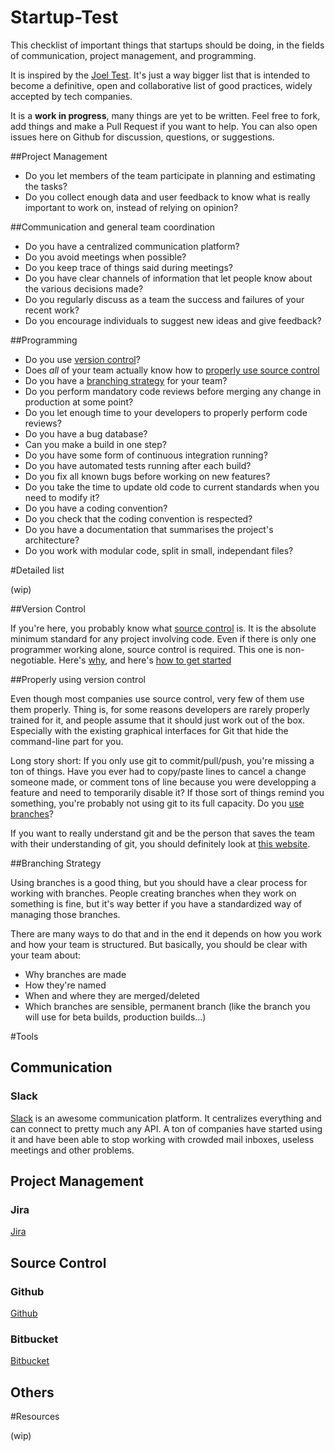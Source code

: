# Startup-Test
This checklist of important things that startups should be doing, in the fields of communication, project management, and programming.

It is inspired by the [Joel Test](http://www.joelonsoftware.com/articles/fog0000000043.html). It's just a way bigger list that is intended to become a definitive, open and collaborative list of good practices, widely accepted by tech companies.

It is a **work in progress**, many things are yet to be written. Feel free to fork, add things and make a Pull Request if you want to help. You can also open issues here on Github for discussion, questions, or suggestions.

##Project Management

* Do you let members of the team participate in planning and estimating the tasks?
* Do you collect enough data and user feedback to know what is really important to work on, instead of relying on opinion?

##Communication and general team coordination

* Do you have a centralized communication platform?
* Do you avoid meetings when possible?
* Do you keep trace of things said during meetings?
* Do you have clear channels of information that let people know about the various decisions made?
* Do you regularly discuss as a team the success and failures of your recent work?
* Do you encourage individuals to suggest new ideas and give feedback?


##Programming

* Do you use [version control](#vource-control)?
* Does _all_ of your team actually know how to [properly use source control](#properly-using-version-control?)
* Do you have a [branching strategy](#branching-strategy) for your team?
* Do you perform mandatory code reviews before merging any change in production at some point?
* Do you let enough time to your developers to properly perform code reviews?
* Do you have a bug database?
* Can you make a build in one step?
* Do you have some form of continuous integration running?
* Do you have automated tests running after each build?
* Do you fix all known bugs before working on new features?
* Do you take the time to update old code to current standards when you need to modify it?
* Do you have a coding convention?
* Do you check that the coding convention is respected?
* Do you have a documentation that summarises the project's architecture?
* Do you work with modular code, split in small, independant files?

#Detailed list

(wip)


##Version Control

If you're here, you probably know what [source control](http://www.git-tower.com/learn/git/ebook/mac/basics/what-is-version-control#start) is. It is the absolute minimum standard for any project involving code. Even if there is only one programmer working alone, source control is required. This one is non-negotiable. Here's [why](http://www.git-tower.com/learn/git/ebook/mac/basics/why-use-version-control), and here's [how to get started](http://www.git-tower.com/learn/git/ebook)

##Properly using version control

Even though most companies use source control, very few of them use them properly. Thing is, for some reasons developers are rarely properly trained for it, and people assume that it should just work out of the box. Especially with the existing graphical interfaces for Git that hide the command-line part for you.

Long story short: If you only use git to commit/pull/push, you're missing a ton of things. Have you ever had to copy/paste lines to cancel a change someone made, or comment tons of line because you were developping a feature and need to temporarily disable it? If those sort of things remind you something, you're probably not using git to its full capacity. Do you [use branches](http://www.git-tower.com/learn/git/ebook/mac/branching-merging/branching-can-change-your-life#start)?

If you want to really understand git and be the person that saves the team with their understanding of git, you should definitely look at [this website](http://think-like-a-git.net/).

##Branching Strategy

Using branches is a good thing, but you should have a clear process for working with branches. People creating branches when they work on something is fine, but it's way better if you have a standardized way of managing those branches.

There are many ways to do that and in the end it depends on how you work and how your team is structured. But basically, you should be clear with your team about:

* Why branches are made
* How they're named
* When and where they are merged/deleted
* Which branches are sensible, permanent branch (like the branch you will use for beta builds, production builds...)


#Tools

## Communication

### Slack

[Slack](http://slack.com/) is an awesome communication platform. It centralizes everything and can connect to pretty much any API. A ton of companies have started using it and have been able to stop working with crowded mail inboxes, useless meetings and other problems.

## Project Management

### Jira

[Jira](https://www.atlassian.com/software/jira/)

## Source Control

### Github

[Github](http://github.com)

### Bitbucket

[Bitbucket](http://bitbucket.com)

## Others



#Resources

(wip)
